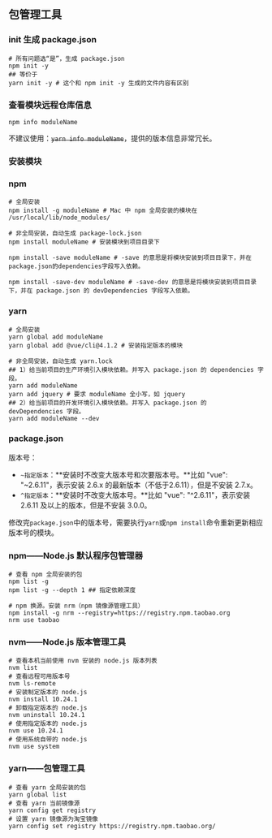 ## 包管理工具

### init 生成 package.json

```shell
# 所有问题选“是”，生成 package.json
npm init -y 
## 等价于
yarn init -y # 这个和 npm init -y 生成的文件内容有区别
```

### 查看模块远程仓库信息

```shell
npm info moduleName
```

不建议使用：~~`yarn info moduleName`~~，提供的版本信息非常冗长。

### 安装模块

### npm

```shell
# 全局安装
npm install -g moduleName # Mac 中 npm 全局安装的模块在 /usr/local/lib/node_modules/

# 非全局安装，自动生成 package-lock.json
npm install moduleName # 安装模块到项目目录下

npm install -save moduleName # -save 的意思是将模块安装到项目目录下，并在package.json的dependencies字段写入依赖。
 
npm install -save-dev moduleName # -save-dev 的意思是将模块安装到项目目录下，并在 package.json 的 devDependencies 字段写入依赖。
```

### yarn

```shell
# 全局安装
yarn global add moduleName
yarn global add @vue/cli@4.1.2 # 安装指定版本的模块

# 非全局安装，自动生成 yarn.lock
## 1）给当前项目的生产环境引入模块依赖。并写入 package.json 的 dependencies 字段。
yarn add moduleName 
yarn add jquery # 要求 moduleName 全小写，如 jquery
## 2）给当前项目的开发环境引入模块依赖。并写入 package.json 的 devDependencies 字段。
yarn add moduleName --dev
```



### package.json

版本号：

- `~指定版本`：**安装时不改变大版本号和次要版本号。**比如 "vue": "~2.6.11"，表示安装 2.6.x 的最新版本（不低于2.6.11），但是不安装 2.7.x。
- `^指定版本`：**安装时不改变大版本号。**比如 "vue": "^2.6.11"，表示安装 2.6.11 及以上的版本，但是不安装 3.0.0。

修改完`package.json`中的版本号，需要执行`yarn`或`npm install`命令重新更新相应版本号的模块。

### npm——Node.js 默认程序包管理器

```shell
# 查看 npm 全局安装的包
npm list -g
npm list -g --depth 1 ## 指定依赖深度

# npm 换源。安装 nrm（npm 镜像源管理工具）
npm install -g nrm --registry=https://registry.npm.taobao.org
nrm use taobao
```

### nvm——Node.js 版本管理工具

```shell
# 查看本机当前使用 nvm 安装的 node.js 版本列表
nvm list
# 查看远程可用版本号
nvm ls-remote
# 安装制定版本的 node.js
nvm install 10.24.1
# 卸载指定版本的 node.js
nvm uninstall 10.24.1
# 使用指定版本的 node.js
nvm use 10.24.1
# 使用系统自带的 node.js
nvm use system
```

### yarn——包管理工具

```shell
# 查看 yarn 全局安装的包
yarn global list
# 查看 yarn 当前镜像源
yarn config get registry
# 设置 yarn 镜像源为淘宝镜像
yarn config set registry https://registry.npm.taobao.org/
```

